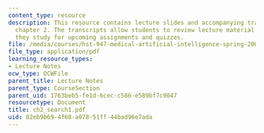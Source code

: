 ```yaml
---
content_type: resource
description: This resource contains lecture slides and accompanying transcripts for
  chapter 2. The transcripts allow students to review lecture material in detail as
  they study for upcoming assignments and quizzes.
file: /media/courses/hst-947-medical-artificial-intelligence-spring-2005/82eb9b694f68a07851ff44bad96e7ada_ch2_search1.pdf
file_type: application/pdf
learning_resource_types:
- Lecture Notes
ocw_type: OCWFile
parent_title: Lecture Notes
parent_type: CourseSection
parent_uid: 1763beb5-fe1d-6cec-c586-e589bf7c9047
resourcetype: Document
title: ch2_search1.pdf
uid: 82eb9b69-4f68-a078-51ff-44bad96e7ada
---
```

